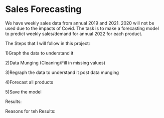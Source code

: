 # Sales Forecasting
We have weekly sales data from annual 2019 and 2021. 2020 will not be used due to the impacts of Covid. The task is to make a forecasting model to predict weekly sales/demand for annual 2022 for each product.

The Steps that I will follow in this project:

1)Graph the data to understand it

2)Data Munging (Cleaning/Fill in missing values)

3)Regraph the data to understand it post data munging

4)Forecast all products

5)Save the model


Results:

Reasons for teh Results:


